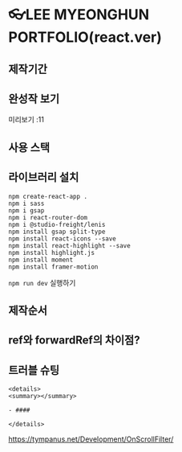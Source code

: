 # 👓LEE MYEONGHUN PORTFOLIO(react.ver)

## 제작기간

## 완성작 보기

미리보기 :11

</div>

## 사용 스택

## 라이브러리 설치

```
npm create-react-app .
npm i sass
npm i gsap
npm i react-router-dom
npm i @studio-freight/lenis
npm install gsap split-type
npm install react-icons --save
npm install react-highlight --save
npm install highlight.js
npm install moment
npm install framer-motion
```

`npm run dev` 실행하기

## 제작순서

## ref와 forwardRef의 차이점?

## 트러블 슈팅

    <details>
    <summary></summary>

    - ####

    </details>

https://tympanus.net/Development/OnScrollFilter/
